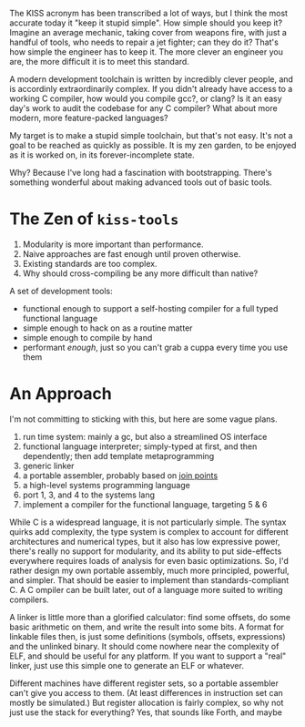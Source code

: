 The KISS acronym has been transcribed a lot of ways,
  but I think the most accurate today it "keep it stupid simple".
How simple should you keep it?
Imagine an average mechanic, taking cover from weapons fire, with just a handful of tools, who needs to repair a jet fighter; can they do it?
That's how simple the engineer has to keep it.
The more clever an engineer you are, the more difficult it is to meet this standard.

A modern development toolchain is written by incredibly clever people, and is accordinly extraordinarily complex.
If you didn't already have access to a working C compiler, how would you compile gcc?, or clang?
Is it an easy day's work to audit the codebase for any C compiler?
What about more modern, more feature-packed languages?

My target is to make a stupid simple toolchain, but that's not easy.
It's not a goal to be reached as quickly as possible.
It is my zen garden, to be enjoyed as it is worked on, in its forever-incomplete state.

Why?
Because I've long had a fascination with bootstrapping.
There's something wonderful about making advanced tools out of basic tools.

# The Zen of `kiss-tools`

1. Modularity is more important than performance.
2. Naive approaches are fast enough until proven otherwise.
3. Existing standards are too complex.
4. Why should cross-compiling be any more difficult than native?

A set of development tools:
- functional enough to support a self-hosting compiler for a full typed functional language
- simple enough to hack on as a routine matter
- simple enough to compile by hand
- performant _enough_, just so you can't grab a cuppa every time you use them

# An Approach

I'm not committing to sticking with this, but here are some vague plans.

1. run time system: mainly a gc, but also a streamlined OS interface
2. functional language interpreter; simply-typed at first, and then dependently; then add template metaprogramming
3. generic linker
4. a portable assembler, probably based on [join points](https://www.microsoft.com/en-us/research/wp-content/uploads/2016/11/join-points-pldi17.pdf)
5. a high-level systems programming language
6. port 1, 3, and 4 to the systems lang
7. implement a compiler for the functional language, targeting 5 & 6

While C is a widespread language, it is not particularly simple.
The syntax quirks add complexity,
  the type system is complex to account for different architectures and numerical types,
  but it also has low expressive power,
  there's really no support for modularity,
  and its ability to put side-effects everywhere requires loads of analysis for even basic optimizations.
So, I'd rather design my own portable assembly, much more principled, powerful, and simpler.
That should be easier to implement than standards-compliant C.
A C ompiler can be built later, out of a language more suited to writing compilers.

A linker is little more than a glorified calculator:
  find some offsets, do some basic arithmetic on them, and write the result into some bits.
A format for linkable files then, is just some definitions (symbols, offsets, expressions) and the unlinked binary.
It should come nowhere near the complexity of ELF, and should be useful for any platform.
If you want to support a "real" linker, just use this simple one to generate an ELF or whatever.

Different machines have different register sets, so a portable assembler can't give you access to them.
(At least differences in instruction set can mostly be simulated.)
But register allocation is fairly complex, so why not just use the stack for everything?
Yes, that sounds like Forth, and maybe 
